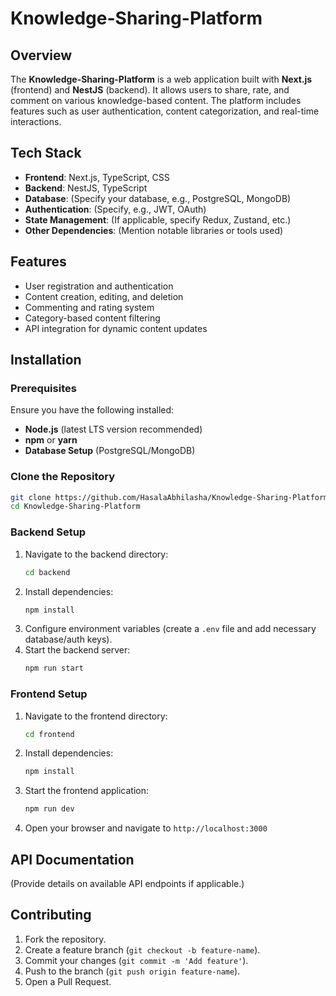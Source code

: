 # Knowledge-Sharing-Platform

## Overview
The **Knowledge-Sharing-Platform** is a web application built with **Next.js** (frontend) and **NestJS** (backend). It allows users to share, rate, and comment on various knowledge-based content. The platform includes features such as user authentication, content categorization, and real-time interactions.

## Tech Stack
- **Frontend**: Next.js, TypeScript, CSS
- **Backend**: NestJS, TypeScript
- **Database**: (Specify your database, e.g., PostgreSQL, MongoDB)
- **Authentication**: (Specify, e.g., JWT, OAuth)
- **State Management**: (If applicable, specify Redux, Zustand, etc.)
- **Other Dependencies**: (Mention notable libraries or tools used)

## Features
- User registration and authentication
- Content creation, editing, and deletion
- Commenting and rating system
- Category-based content filtering
- API integration for dynamic content updates

## Installation
### Prerequisites
Ensure you have the following installed:
- **Node.js** (latest LTS version recommended)
- **npm** or **yarn**
- **Database Setup** (PostgreSQL/MongoDB)

### Clone the Repository
```bash
git clone https://github.com/HasalaAbhilasha/Knowledge-Sharing-Platform.git
cd Knowledge-Sharing-Platform
```

### Backend Setup
1. Navigate to the backend directory:
   ```bash
   cd backend
   ```
2. Install dependencies:
   ```bash
   npm install
   ```
3. Configure environment variables (create a `.env` file and add necessary database/auth keys).
4. Start the backend server:
   ```bash
   npm run start
   ```

### Frontend Setup
1. Navigate to the frontend directory:
   ```bash
   cd frontend
   ```
2. Install dependencies:
   ```bash
   npm install
   ```
3. Start the frontend application:
   ```bash
   npm run dev
   ```
4. Open your browser and navigate to `http://localhost:3000`

## API Documentation
(Provide details on available API endpoints if applicable.)

## Contributing
1. Fork the repository.
2. Create a feature branch (`git checkout -b feature-name`).
3. Commit your changes (`git commit -m 'Add feature'`).
4. Push to the branch (`git push origin feature-name`).
5. Open a Pull Request.

